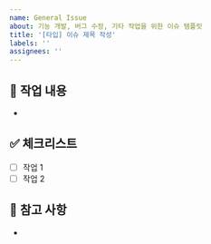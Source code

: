 ```yaml
---
name: General Issue
about: 기능 개발, 버그 수정, 기타 작업을 위한 이슈 템플릿
title: '[타입] 이슈 제목 작성'
labels: ''
assignees: ''
---
```


## 📌 작업 내용
<!-- 해야 할 작업을 간단하게 정리 -->
- 

## ✅ 체크리스트
- [ ] 작업 1
- [ ] 작업 2

## 💬 참고 사항
<!-- 관련 문서나 링크, 추가 설명 -->
- 